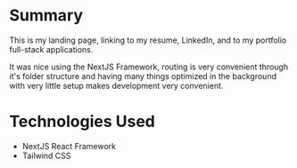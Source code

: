 # Summary
This is my landing page, linking to my resume, LinkedIn, and to my portfolio full-stack applications.

It was nice using the NextJS Framework, routing is very convenient through it's folder structure and having many things optimized in the background with very little setup makes development very convenient.

# Technologies Used
- NextJS React Framework
- Tailwind CSS

